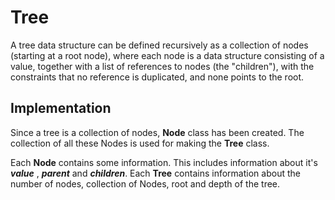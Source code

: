 # Tree
A tree data structure can be defined recursively as a collection of nodes (starting at a root node), where each node is a data structure consisting of a value, together with a list of references to nodes (the "children"), with the constraints that no reference is duplicated, and none points to the root.

## Implementation
Since a tree is a collection of nodes, **Node** class has been created. The collection of all these Nodes is used for making the **Tree** class.

Each **Node** contains some information. This includes information about it's ***value*** , ***parent*** and ***children***.
Each **Tree** contains information about the number of nodes, collection of Nodes, root and depth of the tree.

